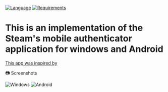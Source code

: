 [![Language](https://img.shields.io/badge/language-C%23-blue.svg?style=flat-square)](https://github.com/bduj1/SteamDesktopAuthenticatorCore/search?l=c%23)
[![Requirements](https://img.shields.io/badge/Requirements-.NET%207.0-blue.svg)](https://github.com/dotnet/core/blob/main/release-notes/7.0/supported-os.md)

# This is an implementation of the Steam's mobile authenticator application for windows and Android

<a href="https://github.com/Jessecar96/SteamDesktopAuthenticator">This app was inspired by</a>

📷 Screenshots

![Windows](https://user-images.githubusercontent.com/42055372/230119772-98b52186-7527-4408-a6bf-255894f7213a.jpg)
![Android](https://user-images.githubusercontent.com/42055372/230119703-45b1c703-bb48-4923-b737-c4aa0f6805f7.jpg)
